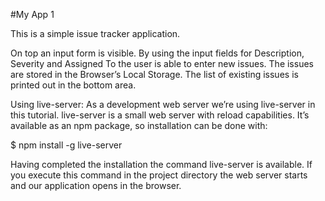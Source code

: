 #My App 1

This is a simple issue tracker application.

 On top an input form is visible. By using the input fields for Description, Severity and Assigned To the user is able to enter new issues. The issues are stored in the Browser’s Local Storage. The list of existing issues is printed out in the bottom area.


Using live-server:
As a development web server we’re using live-server in this tutorial. live-server is a small web server with reload capabilities. It’s available as an npm package, so installation can be done with:

$ npm install -g live-server

Having completed the installation the command live-server is available. If you execute this command in the project directory the web server starts and our application opens in the browser.